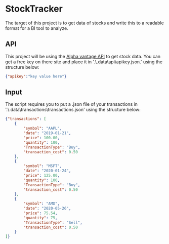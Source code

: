 # StockTracker

The target of this project is to get data of stocks and write this to a readable format for a BI tool to analyze.

## API

This project will be using the [Alpha vantage API](https://www.alphavantage.co/) to get stock data. You can get a free key on there site and place it in '.\\.data\api\apikey.json.' using the structure below:

```json
{"apikey":"key value here"}
```

## Input

The script requires you to put a .json file of your transactions in '.\\.data\transactions\transactions.json' using the structure below:

``` json
{"transactions": [
    {
        "symbol": "AAPL",
        "date": "2019-01-21",
        "price": 100.00,
        "quantity": 100,
        "TransactionType": "Buy",
        "transaction_cost": 0.50
    },
    {
        "symbol": "MSFT",
        "date": "2020-01-24",
        "price": 125.00,
        "quantity": 100,
        "TransactionType": "Buy",
        "transaction_cost": 0.50 
    },
    {
        "symbol": "AMD",
        "date": "2020-05-26",
        "price": 75.54,
        "quantity": 75,
        "TransactionType": "Sell",
        "transaction_cost": 0.50 
    }
]}
```
